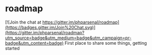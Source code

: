 # roadmap

[![Join the chat at https://gitter.im/phparsenal/roadmap](https://badges.gitter.im/Join%20Chat.svg)](https://gitter.im/phparsenal/roadmap?utm_source=badge&utm_medium=badge&utm_campaign=pr-badge&utm_content=badge)
First place to share some things, getting started
